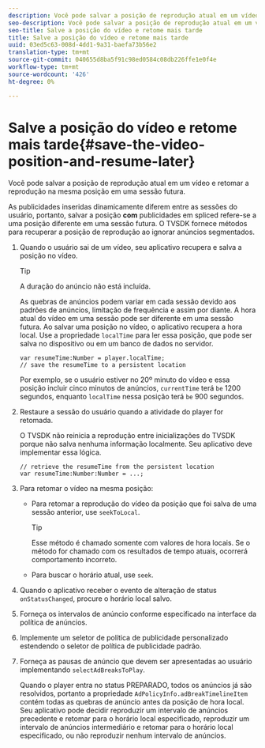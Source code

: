 ```yaml
---
description: Você pode salvar a posição de reprodução atual em um vídeo e retomar a reprodução na mesma posição em uma sessão futura.
seo-description: Você pode salvar a posição de reprodução atual em um vídeo e retomar a reprodução na mesma posição em uma sessão futura.
seo-title: Salve a posição do vídeo e retome mais tarde
title: Salve a posição do vídeo e retome mais tarde
uuid: 03ed5c63-008d-4dd1-9a31-baefa73b56e2
translation-type: tm+mt
source-git-commit: 040655d8ba5f91c98ed0584c08db226ffe1e0f4e
workflow-type: tm+mt
source-wordcount: '426'
ht-degree: 0%

---
```



# Salve a posição do vídeo e retome mais tarde{#save-the-video-position-and-resume-later}

Você pode salvar a posição de reprodução atual em um vídeo e retomar a reprodução na mesma posição em uma sessão futura.

As publicidades inseridas dinamicamente diferem entre as sessões do usuário, portanto, salvar a posição **com** publicidades em spliced refere-se a uma posição diferente em uma sessão futura. O TVSDK fornece métodos para recuperar a posição de reprodução ao ignorar anúncios segmentados.

1. Quando o usuário sai de um vídeo, seu aplicativo recupera e salva a posição no vídeo.

   >[!TIP]
   >
   >A duração do anúncio não está incluída.

   As quebras de anúncios podem variar em cada sessão devido aos padrões de anúncios, limitação de frequência e assim por diante. A hora atual do vídeo em uma sessão pode ser diferente em uma sessão futura. Ao salvar uma posição no vídeo, o aplicativo recupera a hora local. Use a propriedade `localTime` para ler essa posição, que pode ser salva no dispositivo ou em um banco de dados no servidor.

   ```
   var resumeTime:Number = player.localTime; 
   // save the resumeTime to a persistent location
   ```

   Por exemplo, se o usuário estiver no 20º minuto do vídeo e essa posição incluir cinco minutos de anúncios, `currentTime` terá `be` 1200 segundos, enquanto `localTime` nessa posição terá `be` 900 segundos.

1. Restaure a sessão do usuário quando a atividade do player for retomada.

   O TVSDK não reinicia a reprodução entre inicializações do TVSDK porque não salva nenhuma informação localmente. Seu aplicativo deve implementar essa lógica.

   ```
   // retrieve the resumeTime from the persistent location 
   var resumeTime:Number:Number = ...;
   ```

1. Para retomar o vídeo na mesma posição:

   * Para retomar a reprodução do vídeo da posição que foi salva de uma sessão anterior, use `seekToLocal`.

      >[!TIP]
      >
      >Esse método é chamado somente com valores de hora locais. Se o método for chamado com os resultados de tempo atuais, ocorrerá comportamento incorreto.

   * Para buscar o horário atual, use `seek`.

1. Quando o aplicativo receber o evento de alteração de status `onStatusChanged`, procure o horário local salvo.
1. Forneça os intervalos de anúncio conforme especificado na interface da política de anúncios.
1. Implemente um seletor de política de publicidade personalizado estendendo o seletor de política de publicidade padrão.
1. Forneça as pausas de anúncio que devem ser apresentadas ao usuário implementando `selectAdBreaksToPlay`.

   Quando o player entra no status PREPARADO, todos os anúncios já são resolvidos, portanto a propriedade `AdPolicyInfo.adBreakTimelineItem` contém todas as quebras de anúncio antes da posição de hora local. Seu aplicativo pode decidir reproduzir um intervalo de anúncios precedente e retomar para o horário local especificado, reproduzir um intervalo de anúncios intermediário e retomar para o horário local especificado, ou não reproduzir nenhum intervalo de anúncios.
